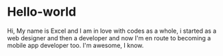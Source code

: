 # Hello-world
Hi,
My name is Excel and I am in love with codes as a whole,
i started as a web designer and then a developer and now I'm en route to 
becoming a mobile app developer too. I'm awesome, I know.
